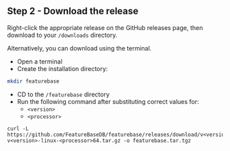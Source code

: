 ## Step 2 - Download the release

Right-click the appropriate release on the GitHub releases page, then download to your `/downloads` directory.

Alternatively, you can download using the terminal.

* Open a terminal
* Create the installation directory:

```sh
mkdir featurebase
```

* CD to the `/featurebase` directory
* Run the following command after substituting correct values for:
  * `<version>`
  * `<processor>`

```
curl -L https://github.com/FeatureBaseDB/featurebase/releases/download/v<version>/featurebase-v<version>-linux-<processor>64.tar.gz -o featurebase.tar.tgz
```
